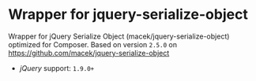 # Wrapper for jquery-serialize-object

Wrapper for jQuery Serialize Object (macek/jquery-serialize-object) optimized for Composer.
Based on version `2.5.0` on https://github.com/macek/jquery-serialize-object

* _jQuery_ support: `1.9.0+`
